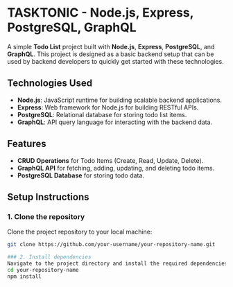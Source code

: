 # TASKTONIC - Node.js, Express, PostgreSQL, GraphQL

A simple **Todo List** project built with **Node.js**, **Express**, **PostgreSQL**, and **GraphQL**. This project is designed as a basic backend setup that can be used by backend developers to quickly get started with these technologies.

## Technologies Used
- **Node.js**: JavaScript runtime for building scalable backend applications.
- **Express**: Web framework for Node.js for building RESTful APIs.
- **PostgreSQL**: Relational database for storing todo list items.
- **GraphQL**: API query language for interacting with the backend data.

## Features
- **CRUD Operations** for Todo Items (Create, Read, Update, Delete).
- **GraphQL API** for fetching, adding, updating, and deleting todo items.
- **PostgreSQL Database** for storing todo data.

## Setup Instructions

### 1. Clone the repository
Clone the project repository to your local machine:
```bash
git clone https://github.com/your-username/your-repository-name.git

### 2. Install dependencies
Navigate to the project directory and install the required dependencies:
cd your-repository-name
npm install
